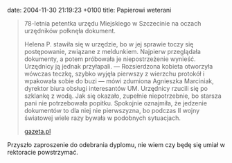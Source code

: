 date: 2004-11-30 21:19:23 +0100
title: Papierowi weterani

> 78-letnia petentka urzędu Miejskiego w Szczecinie na oczach urzędników połknęła dokument.
>
> Helena P. stawiła się w urzędzie, bo w jej sprawie toczy się postępowanie, związane z meldunkiem. Najpierw przeglądała dokumenty, a potem próbowała je niepostrzeżenie wynieść. Urzędnicy ją jednak przyłapali. — Rozsierdzona kobieta otworzyła wówczas teczkę, szybko wyjęła pierwszy z wierzchu protokół i wpakowała sobie do buzi — mówi zdumiona Agnieszka Marciniak, dyrektor biura obsługi interesantów UM. Urzędnicy rzucili się po szklankę z wodą. Jak się okazało, zupełnie niepotrzebnie, bo starsza pani nie potrzebowała popitku. Spokojnie oznajmiła, że jedzenie dokumentów to dla niej nie pierwszyzna, bo podczas II wojny światowej wiele razy bywała w podobnych sytuacjach.
>
> [gazeta.pl](http://serwisy.gazeta.pl/kraj/1,34308,2420648.html 'Petentka zjadła dokument')

Przyszło zaproszenie do odebrania dyplomu, nie wiem czy będę się umiał w rektoracie powstrzymać.
